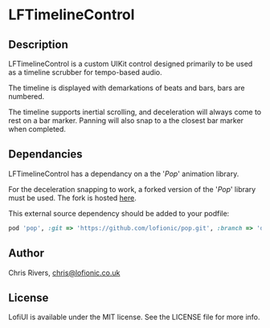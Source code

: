 # LFTimelineControl

<!-- [![CI Status](https://img.shields.io/travis/Chris/LofiUI.svg?style=flat)](https://travis-ci.org/Chris/LFTimeline)
[![Version](https://img.shields.io/cocoapods/v/LofiUI.svg?style=flat)](https://cocoapods.org/pods/LFTimeline)
[![License](https://img.shields.io/cocoapods/l/LofiUI.svg?style=flat)](https://cocoapods.org/pods/LFTimeline)
[![Platform](https://img.shields.io/cocoapods/p/LofiUI.svg?style=flat)](https://cocoapods.org/pods/LFTimeline) -->

## Description
LFTimelineControl is a custom UIKit control designed primarily to be used as a timeline scrubber for tempo-based audio.

The timeline is displayed with demarkations of beats and bars, bars are numbered. 

The timeline supports inertial scrolling, and deceleration will always come to rest on a bar marker. Panning will also snap to a the closest bar marker when completed.

## Dependancies
LFTimelineControl has a dependancy on a the '*Pop*' animation library.

For the deceleration snapping to work, a forked version of the '*Pop*' library must be used. The fork is hosted [here](https://github.com/Lofionic/pop/tree/).

This external source dependency should be added to your podfile:
```ruby 
pod 'pop', :git => 'https://github.com/lofionic/pop.git', :branch => 'dev'
```

<!-- ## Installation

TimelineControl is available through [CocoaPods](https://cocoapods.org). To install
it, simply add the following line to your Podfile:

```ruby
pod 'TimelineControl'
``` -->

## Author
Chris Rivers, chris@lofionic.co.uk

## License
LofiUI is available under the MIT license. See the LICENSE file for more info.
